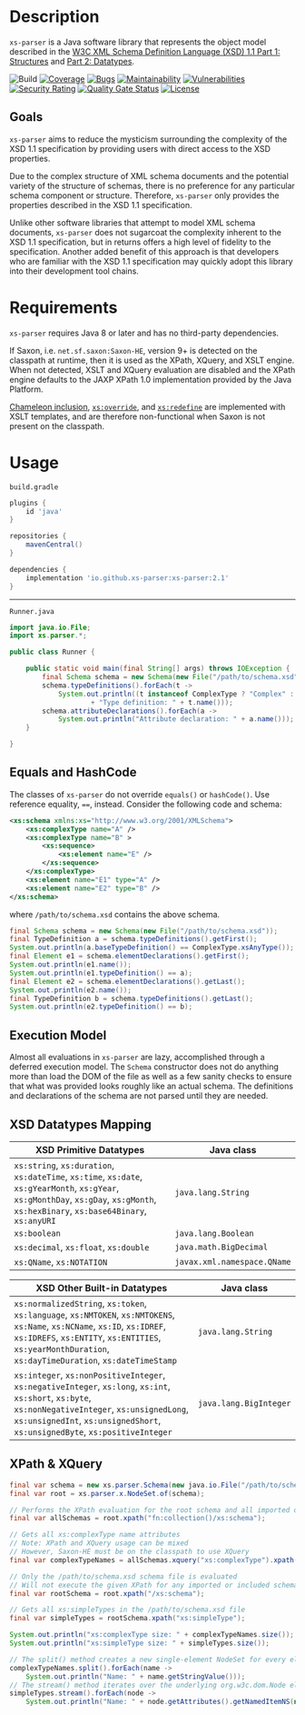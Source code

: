 # Description

`xs-parser` is a Java software library that represents the object model described in the [W3C XML Schema Definition Language (XSD) 1.1 Part 1: Structures](https://www.w3.org/TR/xmlschema11-1/) and [Part 2: Datatypes](https://www.w3.org/TR/xmlschema11-2/).

![Build](https://github.com/xs-parser/xs-parser/workflows/Build/badge.svg)
[![Coverage](https://sonarcloud.io/api/project_badges/measure?project=xs-parser_xs-parser&metric=coverage)](https://sonarcloud.io/dashboard?id=xs-parser_xs-parser)
[![Bugs](https://sonarcloud.io/api/project_badges/measure?project=xs-parser_xs-parser&metric=bugs)](https://sonarcloud.io/dashboard?id=xs-parser_xs-parser)
[![Maintainability](https://sonarcloud.io/api/project_badges/measure?project=xs-parser_xs-parser&metric=sqale_rating)](https://sonarcloud.io/dashboard?id=xs-parser_xs-parser)
[![Vulnerabilities](https://sonarcloud.io/api/project_badges/measure?project=xs-parser_xs-parser&metric=vulnerabilities)](https://sonarcloud.io/dashboard?id=xs-parser_xs-parser)
[![Security Rating](https://sonarcloud.io/api/project_badges/measure?project=xs-parser_xs-parser&metric=security_rating)](https://sonarcloud.io/dashboard?id=xs-parser_xs-parser)
[![Quality Gate Status](https://sonarcloud.io/api/project_badges/measure?project=xs-parser_xs-parser&metric=alert_status)](https://sonarcloud.io/dashboard?id=xs-parser_xs-parser)
[![License](https://img.shields.io/github/license/xs-parser/xs-parser?label=License&logo=github)](https://github.com/xs-parser/xs-parser/blob/main/LICENSE.md)

## Goals

`xs-parser` aims to reduce the mysticism surrounding the complexity of the XSD 1.1 specification by providing users with direct access to the XSD properties.

Due to the complex structure of XML schema documents and the potential variety of the structure of schemas, there is no preference for any particular schema component or structure. Therefore, `xs-parser` only provides the properties described in the XSD 1.1 specification.

Unlike other software libraries that attempt to model XML schema documents, `xs-parser` does not sugarcoat the complexity inherent to the XSD 1.1 specification, but in returns offers a high level of fidelity to the specification. Another added benefit of this approach is that developers who are familiar with the XSD 1.1 specification may quickly adopt this library into their development tool chains.

# Requirements

`xs-parser` requires Java 8 or later and has no third-party dependencies.

If Saxon, i.e. `net.sf.saxon:Saxon-HE`, version 9+ is detected on the classpath at runtime, then it is used as the XPath, XQuery, and XSLT engine.
When not detected, XSLT and XQuery evaluation are disabled and the XPath engine defaults to the JAXP XPath 1.0 implementation provided by the Java Platform.

[Chameleon inclusion](https://www.w3.org/TR/xmlschema11-1/#chameleon-xslt), [`xs:override`](https://www.w3.org/TR/xmlschema11-1/#override-xslt), and [`xs:redefine`](https://www.w3.org/TR/xmlschema11-1/#modify-schema) are implemented with XSLT templates, and are therefore non-functional when Saxon is not present on the classpath.

# Usage

`build.gradle`

```groovy
plugins {
	id 'java'
}

repositories {
	mavenCentral()
}

dependencies {
	implementation 'io.github.xs-parser:xs-parser:2.1'
}
```

-----

`Runner.java`

```java
import java.io.File;
import xs.parser.*;

public class Runner {

	public static void main(final String[] args) throws IOException {
		final Schema schema = new Schema(new File("/path/to/schema.xsd"));
		schema.typeDefinitions().forEach(t ->
			System.out.println((t instanceof ComplexType ? "Complex" : "Simple")
					+ "Type definition: " + t.name()));
		schema.attributeDeclarations().forEach(a ->
			System.out.println("Attribute declaration: " + a.name()));
	}

}
```

## Equals and HashCode

The classes of `xs-parser` do not override `equals()` or `hashCode()`. Use reference equality, `==`, instead. Consider the following code and schema:

```xml
<xs:schema xmlns:xs="http://www.w3.org/2001/XMLSchema">
	<xs:complexType name="A" />
	<xs:complexType name="B" >
		<xs:sequence>
			<xs:element name="E" />
		</xs:sequence>
	</xs:complexType>
	<xs:element name="E1" type="A" />
	<xs:element name="E2" type="B" />
</xs:schema>
```

where `/path/to/schema.xsd` contains the above schema.

```java
final Schema schema = new Schema(new File("/path/to/schema.xsd"));
final TypeDefinition a = schema.typeDefinitions().getFirst();
System.out.println(a.baseTypeDefinition() == ComplexType.xsAnyType()); // Prints: true
final Element e1 = schema.elementDeclarations().getFirst();
System.out.println(e1.name());                                         // Prints: E1
System.out.println(e1.typeDefinition() == a);                          // Prints: true
final Element e2 = schema.elementDeclarations().getLast();
System.out.println(e2.name());                                         // Prints: E2
final TypeDefinition b = schema.typeDefinitions().getLast();
System.out.println(e2.typeDefinition() == b);                          // Prints: true
```

## Execution Model

Almost all evaluations in `xs-parser` are lazy, accomplished through a deferred execution model. The `Schema` constructor does not do anything more than load the DOM of the file as well as a few sanity checks to ensure that what was provided looks roughly like an actual schema. The definitions and declarations of the schema are not parsed until they are needed.

## XSD Datatypes Mapping

XSD Primitive Datatypes | Java class
-- | --
`xs:string`, `xs:duration`, `xs:dateTime`, `xs:time`, `xs:date`, `xs:gYearMonth`, `xs:gYear`, `xs:gMonthDay`, `xs:gDay`, `xs:gMonth`, `xs:hexBinary`, `xs:base64Binary`, `xs:anyURI` | `java.lang.String`
`xs:boolean` | `java.lang.Boolean`
`xs:decimal`, `xs:float`, `xs:double` | `java.math.BigDecimal`
`xs:QName`, `xs:NOTATION` | `javax.xml.namespace.QName`

XSD Other Built-in Datatypes | Java class
-- | --
`xs:normalizedString`, `xs:token`, `xs:language`, `xs:NMTOKEN`, `xs:NMTOKENS`, `xs:Name`, `xs:NCName`, `xs:ID`, `xs:IDREF`, `xs:IDREFS`, `xs:ENTITY`, `xs:ENTITIES`, `xs:yearMonthDuration`, `xs:dayTimeDuration`, `xs:dateTimeStamp` | `java.lang.String`
`xs:integer`, `xs:nonPositiveInteger`, `xs:negativeInteger`, `xs:long`, `xs:int`, `xs:short`, `xs:byte`, `xs:nonNegativeInteger`, `xs:unsignedLong`, `xs:unsignedInt`, `xs:unsignedShort`, `xs:unsignedByte`, `xs:positiveInteger` | `java.lang.BigInteger`

## XPath & XQuery

```java
final var schema = new xs.parser.Schema(new java.io.File("/path/to/schema.xsd"));
final var root = xs.parser.x.NodeSet.of(schema);

// Performs the XPath evaluation for the root schema and all imported or included schemas
final var allSchemas = root.xpath("fn:collection()/xs:schema");

// Gets all xs:complexType name attributes
// Note: XPath and XQuery usage can be mixed
// However, Saxon-HE must be on the classpath to use XQuery
final var complexTypeNames = allSchemas.xquery("xs:complexType").xpath("@name");

// Only the /path/to/schema.xsd schema file is evaluated
// Will not execute the given XPath for any imported or included schemas
final var rootSchema = root.xpath("/xs:schema");

// Gets all xs:simpleTypes in the /path/to/schema.xsd file
final var simpleTypes = rootSchema.xpath("xs:simpleType");

System.out.println("xs:complexType size: " + complexTypeNames.size());
System.out.println("xs:simpleType size: " + simpleTypes.size());

// The split() method creates a new single-element NodeSet for every element
complexTypeNames.split().forEach(name ->
	System.out.println("Name: " + name.getStringValue()));
// The stream() method iterates over the underlying org.w3c.dom.Node elements
simpleTypes.stream().forEach(node ->
	System.out.println("Name: " + node.getAttributes().getNamedItemNS(null, "name")));
```
